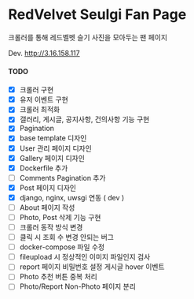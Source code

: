 # RedVelvet Seulgi Fan Page

크롤러를 통해 레드벨벳 슬기 사진을 모아두는 팬 페이지 

Dev. http://3.16.158.117


#### TODO
- [x] 크롤러 구현
- [x] 유저 이벤트 구현
- [x] 크롤러 최적화
- [x] 갤러리, 게시글, 공지사항, 건의사항 기능 구현
- [x] Pagination
- [x] base template 디자인
- [x] User 관리 페이지 디자인
- [x] Gallery 페이지 디자인
- [x] Dockerfile 추가
- [ ] Comments Pagination 추가
- [x] Post 페이지 디자인
- [x] django, nginx, uwsgi 연동 ( dev )
- [ ] About 페이지 작성
- [ ] Photo, Post 삭제 기능 구현
- [ ] 크롤러 동작 방식 변경
- [ ] 클릭 시 조회 수 변경 안되는 버그 
- [ ] docker-compose 파일 수정
- [ ] fileupload 시 정상적인 이미지 파일인지 검사
- [ ] report 페이지 비밀번호 설정 게시글 hover 이벤트
- [ ] Photo 추천 버튼 중복 처리
- [ ] Photo/Report Non-Photo 페이지 분리
